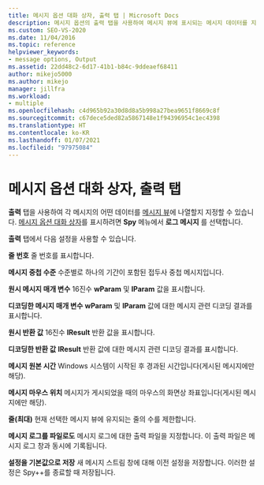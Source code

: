```yaml
---
title: 메시지 옵션 대화 상자, 출력 탭 | Microsoft Docs
description: 메시지 옵션의 출력 탭을 사용하여 메시지 뷰에 표시되는 메시지 데이터를 지정합니다. 이 문서에서는 사용 가능한 설정을 설명합니다.
ms.custom: SEO-VS-2020
ms.date: 11/04/2016
ms.topic: reference
helpviewer_keywords:
- message options, Output
ms.assetid: 22dd48c2-6d17-41b1-b84c-9ddeaef68411
author: mikejo5000
ms.author: mikejo
manager: jillfra
ms.workload:
- multiple
ms.openlocfilehash: c4d965b92a30d8d8a5b998a27bea9651f8669c8f
ms.sourcegitcommit: c67dece5ded82a5867148e1f94396954c1ec4398
ms.translationtype: HT
ms.contentlocale: ko-KR
ms.lasthandoff: 01/07/2021
ms.locfileid: "97975084"
---
```

# <a name="output-tab-message-options-dialog-box"></a>메시지 옵션 대화 상자, 출력 탭
**출력** 탭을 사용하여 각 메시지의 어떤 데이터를 [메시지 뷰](../debugger/messages-view.md)에 나열할지 지정할 수 있습니다. [메시지 옵션 대화 상자](../debugger/message-options-dialog-box.md)를 표시하려면 **Spy** 메뉴에서 **로그 메시지** 를 선택합니다.

 **출력** 탭에서 다음 설정을 사용할 수 있습니다.

 **줄 번호** 줄 번호를 표시합니다.

 **메시지 중첩 수준** 수준별로 하나의 기간이 포함된 접두사 중첩 메시지입니다.

 **원시 메시지 매개 변수** 16진수 **wParam** 및 **lParam** 값을 표시합니다.

 **디코딩한 메시지 매개 변수** **wParam** 및 **lParam** 값에 대한 메시지 관련 디코딩 결과를 표시합니다.

 **원시 반환 값** 16진수 **lResult** 반환 값을 표시합니다.

 **디코딩한 반환 값** **lResult** 반환 값에 대한 메시지 관련 디코딩 결과를 표시합니다.

 **메시지 원본 시간** Windows 시스템이 시작된 후 경과된 시간입니다(게시된 메시지에만 해당).

 **메시지 마우스 위치** 메시지가 게시되었을 때의 마우스의 화면상 좌표입니다(게시된 메시지에만 해당).

 **줄(최대)** 현재 선택한 메시지 뷰에 유지되는 줄의 수를 제한합니다.

 **메시지 로그를 파일로도** 메시지 로그에 대한 출력 파일을 지정합니다. 이 출력 파일은 메시지 로그 창과 동시에 기록됩니다.

 **설정을 기본값으로 저장** 새 메시지 스트림 창에 대해 이전 설정을 저장합니다. 이러한 설정은 Spy++를 종료할 때 저장됩니다.